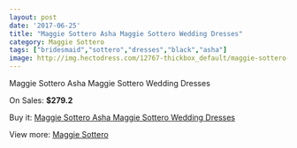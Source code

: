 ```yaml
---
layout: post
date: '2017-06-25'
title: "Maggie Sottero Asha Maggie Sottero Wedding Dresses"
category: Maggie Sottero
tags: ["bridesmaid","sottero","dresses","black","asha"]
image: http://img.hectodress.com/12767-thickbox_default/maggie-sottero-asha-maggie-sottero-wedding-dresses.jpg
---
```

Maggie Sottero Asha Maggie Sottero Wedding Dresses

On Sales: **$279.2**
<a href="https://www.hectodress.com/maggie-sottero/6242-maggie-sottero-asha-maggie-sottero-wedding-dresses.html"><amp-img layout="responsive" width="600" height="600" src="//img.hectodress.com/12767-thickbox_default/maggie-sottero-asha-maggie-sottero-wedding-dresses.jpg" alt="Maggie Sottero Asha Maggie Sottero Wedding Dresses 0" /></a>
<a href="https://www.hectodress.com/maggie-sottero/6242-maggie-sottero-asha-maggie-sottero-wedding-dresses.html"><amp-img layout="responsive" width="600" height="600" src="//img.hectodress.com/12768-thickbox_default/maggie-sottero-asha-maggie-sottero-wedding-dresses.jpg" alt="Maggie Sottero Asha Maggie Sottero Wedding Dresses 1" /></a>

Buy it: [Maggie Sottero Asha Maggie Sottero Wedding Dresses](https://www.hectodress.com/maggie-sottero/6242-maggie-sottero-asha-maggie-sottero-wedding-dresses.html "Maggie Sottero Asha Maggie Sottero Wedding Dresses")

View more: [Maggie Sottero](https://www.hectodress.com/109-maggie-sottero "Maggie Sottero")